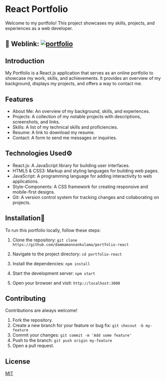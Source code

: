
# React Portfolio

Welcome to my portfolio! This project showcases my skills, projects, and experiences as a web developer.
## 🔗 Weblink: [![portfolio](https://img.shields.io/badge/my_portfolio-000?style=for-the-badge&logo=ko-fi&logoColor=white)](https://dammadeshan.vercel.app/)

## Introduction
My Portfolio is a React.js application that serves as an online portfolio to showcase my work, skills, and achievements. It provides an overview of my background, displays my projects, and offers a way to contact me.


## Features
- About Me: An overview of my background, skills, and experiences.
- Projects: A collection of my notable projects with descriptions, screenshots, and links.
- Skills: A list of my technical skills and proficiencies.
- Resume: A link to download my resume.
- Contact: A form to send me messages or inquiries.

## Technologies Used⚙️
* React.js: A JavaScript library for building user interfaces.
* HTML5 & CSS3: Markup and styling languages for building web pages.
* JavaScript: A programming language for adding interactivity to web applications.
* Style-Components: A CSS framework for creating responsive and mobile-first designs.
* Git: A version control system for tracking changes and collaborating on projects.


## Installation🚀

To run this portfolio locally, follow these steps:

1. Clone the repository: `git clone https://github.com/dammamonnankulama/portfolio-react`

2. Navigate to the project directory: `cd portfolio-react`

3. Install the dependencies: `npm install`

4. Start the development server: `npm start`

5. Open your browser and visit: `http://localhost:3000`

## Contributing

Contributions are always welcome!

1. Fork the repository.
2. Create a new branch for your feature or bug fix: `git checout -b my-feature`
3. Commit your changes: `git commit -m 'Add some feature'`
4. Push to the branch: `git push origin my-feature`
5. Open a pull request.
   
## License

[MIT](https://choosealicense.com/licenses/mit/)



